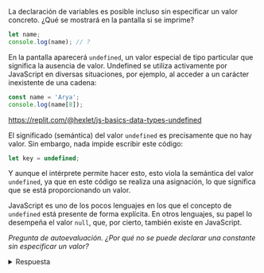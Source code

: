 
La declaración de variables es posible incluso sin especificar un valor concreto. ¿Qué se mostrará en la pantalla si se imprime?

```javascript
let name;
console.log(name); // ?
```

En la pantalla aparecerá `undefined`, un valor especial de tipo particular que significa la ausencia de valor. Undefined se utiliza activamente por JavaScript en diversas situaciones, por ejemplo, al acceder a un carácter inexistente de una cadena:

```javascript
const name = 'Arya';
console.log(name[8]);
```

https://replit.com/@hexlet/js-basics-data-types-undefined

El significado (semántica) del valor `undefined` es precisamente que no hay valor. Sin embargo, nada impide escribir este código:

```javascript
let key = undefined;
```

Y aunque el intérprete permite hacer esto, esto viola la semántica del valor `undefined`, ya que en este código se realiza una asignación, lo que significa que se está proporcionando un valor.

JavaScript es uno de los pocos lenguajes en los que el concepto de `undefined` está presente de forma explícita. En otros lenguajes, su papel lo desempeña el valor `null`, que, por cierto, también existe en JavaScript.

*Pregunta de autoevaluación. ¿Por qué no se puede declarar una constante sin especificar un valor?*

<details>
<summary>Respuesta</summary>

No se puede cambiar o redefinir una constante. Su valor debe especificarse estrictamente al definirla.

</details>
